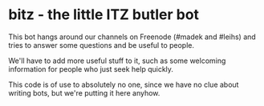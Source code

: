 # bitz - the little ITZ butler bot

This bot hangs around our channels on Freenode (#madek and #leihs) and tries
to answer some questions and be useful to people.

We'll have to add more useful stuff to it, such as some welcoming information
for people who just seek help quickly.

This code is of use to absolutely no one, since we have no clue about writing
bots, but we're putting it here anyhow.
